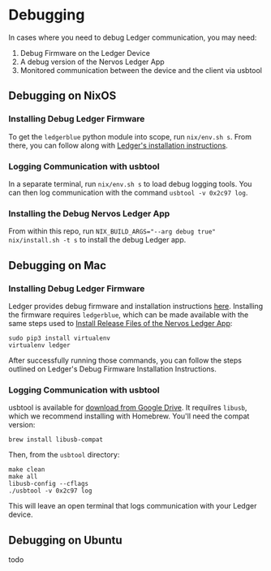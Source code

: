 # Debugging

In cases where you need to debug Ledger communication, you may need:

1. Debug Firmware on the Ledger Device
2. A debug version of the Nervos Ledger App
3. Monitored communication between the device and the client via usbtool

## Debugging on NixOS

### Installing Debug Ledger Firmware

To get the `ledgerblue` python module into scope, run `nix/env.sh s`. From there, you can follow along with [Ledger's installation instructions](https://ledger.readthedocs.io/en/latest/userspace/debugging.html).

### Logging Communication with usbtool

In a separate terminal, run `nix/env.sh s` to load debug logging tools. You can then log communication with the command `usbtool -v 0x2c97 log`.

### Installing the Debug Nervos Ledger App

From within this repo, run `NIX_BUILD_ARGS="--arg debug true" nix/install.sh -t s` to install the debug Ledger app.


## Debugging on Mac

### Installing Debug Ledger Firmware

Ledger provides debug firmware and installation instructions [here](https://ledger.readthedocs.io/en/latest/userspace/debugging.html). Installing the firmware requires `ledgerblue`, which can be made available with the same steps used to [Install Release Files of the Nervos Ledger App](readme.md#installing-the-ledger-application-from-release):

```
sudo pip3 install virtualenv
virtualenv ledger
```

After successfully running those commands, you can follow the steps outlined on Ledger's Debug Firmware Installation Instructions.

### Logging Communication with usbtool

usbtool is available for [download from Google Drive](https://drive.google.com/file/d/16D5vlrbczmBxqpDJml6QUV0RGWs7aZeZ/view). It requilres `libusb`, which we recommend installing with Homebrew. You'll need the compat version:

```
brew install libusb-compat
```

Then, from the `usbtool` directory:
```
make clean
make all
libusb-config --cflags
./usbtool -v 0x2c97 log
```

This will leave an open terminal that logs communication with your Ledger device.

## Debugging on Ubuntu

todo
